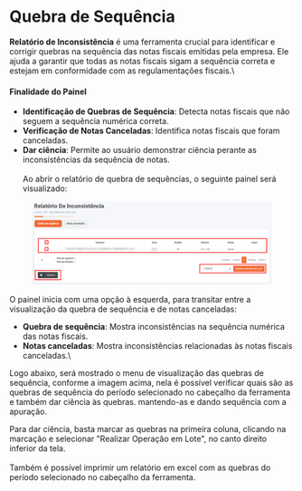 # Quebra de Sequência

**Relatório de Inconsistência** é uma ferramenta crucial para identificar e corrigir quebras na sequência das notas fiscais emitidas pela empresa. Ele ajuda a garantir que todas as notas fiscais sigam a sequência correta e estejam em conformidade com as regulamentações fiscais.\


#### Finalidade do Painel

* **Identificação de Quebras de Sequência**: Detecta notas fiscais que não seguem a sequência numérica correta.
* **Verificação de Notas Canceladas**: Identifica notas fiscais que foram canceladas.
* **Dar ciência**: Permite ao usuário demonstrar ciência perante as inconsistências da sequência de notas.\
  \
  Ao abrir o relatório de quebra de sequências, o seguinte painel será visualizado:

<figure><img src="../../.gitbook/assets/image (28).png" alt=""><figcaption></figcaption></figure>

O painel inicia com uma opção à esquerda, para transitar entre a visualização da quebra de sequência e de notas canceladas:

* **Quebra de sequência**: Mostra inconsistências na sequência numérica das notas fiscais.
* **Notas canceladas**: Mostra inconsistências relacionadas às notas fiscais canceladas.\


Logo abaixo, será mostrado o menu de visualização das quebras de sequência, conforme a imagem acima, nela é possível verificar quais são as quebras de sequência do período selecionado no cabeçalho da ferramenta e também dar ciência às quebras. mantendo-as e dando sequência com a apuração.

Para dar ciência, basta marcar as quebras na primeira coluna, clicando na marcação e selecionar "Realizar Operação em Lote", no canto direito inferior da tela.\
\
Também é possível imprimir um relatório em excel com as quebras do período selecionado no cabeçalho da ferramenta.

